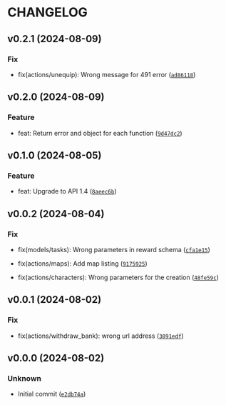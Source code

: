 # CHANGELOG

## v0.2.1 (2024-08-09)

### Fix

* fix(actions/unequip): Wrong message for 491 error ([`ad86118`](https://github.com/gszkopinski/artifactsmmo-python-sdk/commit/ad86118578f69ffcadad3129ae24ea6585083832))

## v0.2.0 (2024-08-09)

### Feature

* feat: Return error and object for each function ([`9d47dc2`](https://github.com/gszkopinski/artifactsmmo-python-sdk/commit/9d47dc2efd6148c7e5a3cec159ed3d34357387bb))

## v0.1.0 (2024-08-05)

### Feature

* feat: Upgrade to  API 1.4 ([`8aeec6b`](https://github.com/gszkopinski/artifactsmmo-python-sdk/commit/8aeec6b93dce2f66774c92c36da508f64f769202))

## v0.0.2 (2024-08-04)

### Fix

* fix(models/tasks): Wrong parameters in reward schema ([`cfa1e15`](https://github.com/gszkopinski/artifactsmmo-python-sdk/commit/cfa1e159313896daa566f2e0c4d1bcf78348c62f))

* fix(actions/maps): Add map listing ([`9175925`](https://github.com/gszkopinski/artifactsmmo-python-sdk/commit/9175925632780f1e6fcdd6c10995da4cb082b0dd))

* fix(actions/characters): Wrong parameters for the creation ([`48fe59c`](https://github.com/gszkopinski/artifactsmmo-python-sdk/commit/48fe59cb9f8722350784064d4ca02a32dc4d1691))

## v0.0.1 (2024-08-02)

### Fix

* fix(actions/withdraw_bank): wrong url address ([`3891edf`](https://github.com/gszkopinski/artifactsmmo-python-sdk/commit/3891edf62300448850435145853ffe46b4a78b9c))

## v0.0.0 (2024-08-02)

### Unknown

* Initial commit ([`e2db74a`](https://github.com/gszkopinski/artifactsmmo-python-sdk/commit/e2db74ac75ae9e03a3664f1d0600632ce0e0852a))
